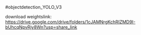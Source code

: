 #objectdetection_YOLO_V3

download weightslink: https://drive.google.com/drive/folders/1cJAMNrgKchRIZMD9I-bUhcqNpvRjy8Wn?usp=share_link
